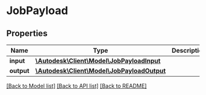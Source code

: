 # JobPayload

## Properties
Name | Type | Description | Notes
------------ | ------------- | ------------- | -------------
**input** | [**\Autodesk\Client\Model\JobPayloadInput**](JobPayloadInput.md) |  | [optional] 
**output** | [**\Autodesk\Client\Model\JobPayloadOutput**](JobPayloadOutput.md) |  | [optional] 

[[Back to Model list]](../README.md#documentation-for-models) [[Back to API list]](../README.md#documentation-for-api-endpoints) [[Back to README]](../README.md)


